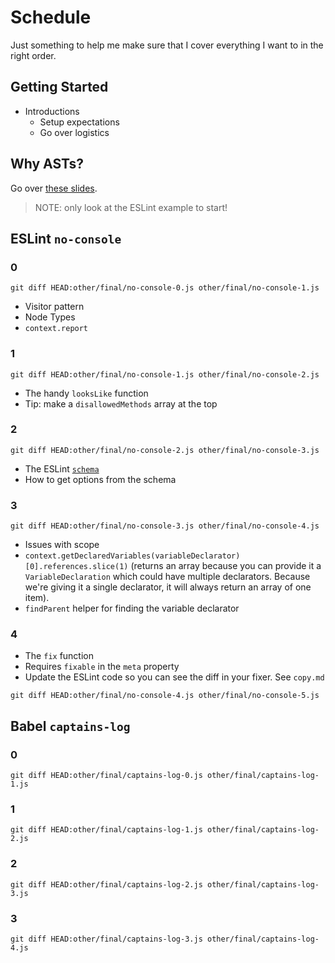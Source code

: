 # Schedule

Just something to help me make sure that I cover everything I want to in the
right order.

## Getting Started

- Introductions
  - Setup expectations
  - Go over logistics

## Why ASTs?

Go over [these slides](http://slides.com/kentcdodds/a-beginners-guide-to-asts#/3).

> NOTE: only look at the ESLint example to start!

## ESLint `no-console`

### 0

```
git diff HEAD:other/final/no-console-0.js other/final/no-console-1.js
```

- Visitor pattern
- Node Types
- `context.report`

### 1

```
git diff HEAD:other/final/no-console-1.js other/final/no-console-2.js
```

- The handy `looksLike` function
- Tip: make a `disallowedMethods` array at the top

### 2

```
git diff HEAD:other/final/no-console-2.js other/final/no-console-3.js
```

- The ESLint [`schema`](http://eslint.org/docs/developer-guide/working-with-rules#options-schemas)
- How to get options from the schema

### 3

```
git diff HEAD:other/final/no-console-3.js other/final/no-console-4.js
```

- Issues with scope
- `context.getDeclaredVariables(variableDeclarator)[0].references.slice(1)`
  (returns an array because you can provide it a `VariableDeclaration` which could
  have multiple declarators. Because we're giving it a single declarator, it will
  always return an array of one item).
- `findParent` helper for finding the variable declarator

### 4

- The `fix` function
- Requires `fixable` in the `meta` property
- Update the ESLint code so you can see the diff in your fixer. See `copy.md`

```
git diff HEAD:other/final/no-console-4.js other/final/no-console-5.js
```

## Babel `captains-log`

### 0

```
git diff HEAD:other/final/captains-log-0.js other/final/captains-log-1.js
```

### 1

```
git diff HEAD:other/final/captains-log-1.js other/final/captains-log-2.js
```

### 2

```
git diff HEAD:other/final/captains-log-2.js other/final/captains-log-3.js
```

### 3

```
git diff HEAD:other/final/captains-log-3.js other/final/captains-log-4.js
```
